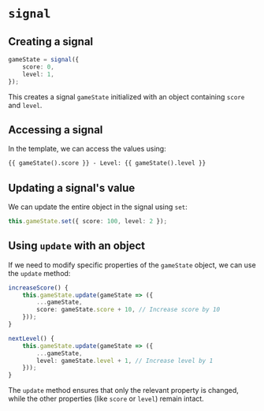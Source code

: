 # `signal`

## Creating a signal

```ts
gameState = signal({
    score: 0,
    level: 1,
});
```

This creates a signal `gameState` initialized with an object containing `score` and `level`.

## Accessing a signal

In the template, we can access the values using:

```html
{{ gameState().score }} - Level: {{ gameState().level }}
```

## Updating a signal's value

We can update the entire object in the signal using `set`:

```ts
this.gameState.set({ score: 100, level: 2 });
```

## Using `update` with an object

If we need to modify specific properties of the `gameState` object, we can use the `update` method:

```ts
increaseScore() {
    this.gameState.update(gameState => ({
        ...gameState,
        score: gameState.score + 10, // Increase score by 10
    }));
}

nextLevel() {
    this.gameState.update(gameState => ({
        ...gameState,
        level: gameState.level + 1, // Increase level by 1
    }));
}
```

The `update` method ensures that only the relevant property is changed, while the other properties
(like `score` or `level`) remain intact.

